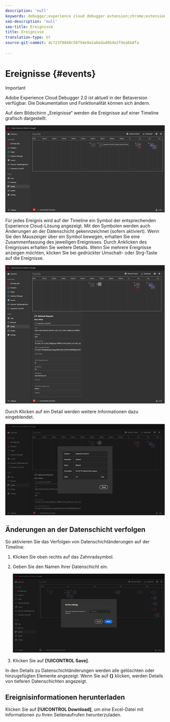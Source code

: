 ```yaml
---
description: 'null'
keywords: debugger;experience cloud debugger extension;chrome;extension;events;dtm;target
seo-description: 'null'
seo-title: Ereignisse
title: Ereignisse
translation-type: ht
source-git-commit: dc723f0848c56794e9a1a6eda405de2f4ea6b8fa

---
```



# Ereignisse {#events}

> [!IMPORTANT]
>
> Adobe Experience Cloud Debugger 2.0 ist aktuell in der Betaversion verfügbar. Die Dokumentation und Funktionalität können sich ändern.

Auf dem Bildschirm „Ereignisse“ werden die Ereignisse auf einer Timeline grafisch dargestellt.

![](assets/events.jpg)

Für jedes Ereignis wird auf der Timeline ein Symbol der entsprechenden Experience Cloud-Lösung angezeigt. Mit den Symbolen werden auch Änderungen an der Datenschicht gekennzeichnet (sofern aktiviert). Wenn Sie den Mauszeiger über ein Symbol bewegen, erhalten Sie eine Zusammenfassung des jeweiligen Ereignisses. Durch Anklicken des Ereignisses erhalten Sie weitere Details. Wenn Sie mehrere Ereignisse anzeigen möchten, klicken Sie bei gedrückter Umschalt- oder Strg-Taste auf die Ereignisse.

![](assets/events-details.jpg)

Durch Klicken auf ein Detail werden weitere Informationen dazu eingeblendet.

![](assets/events-details-more.jpg)

## Änderungen an der Datenschicht verfolgen

So aktivieren Sie das Verfolgen von Datenschichtänderungen auf der Timeline:

1. Klicken Sie oben rechts auf das Zahnradsymbol.
1. Geben Sie den Namen Ihrer Datenschicht ein.

   ![](assets/event-datalayer.jpg)

1. Klicken Sie auf **[!UICONTROL Save]**.

In den Details zu Datenschichtänderungen werden alle gelöschten oder hinzugefügten Elemente angezeigt. Wenn Sie auf **{}** klicken, werden Details von tieferen Datenschichten angezeigt.

## Ereignisinformationen herunterladen

Klicken Sie auf **[!UICONTROL Download]**, um eine Excel-Datei mit Informationen zu Ihren Seitenaufrufen herunterzuladen.